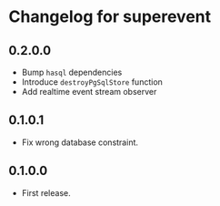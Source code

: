 # Changelog for superevent

## 0.2.0.0

* Bump `hasql` dependencies
* Introduce `destroyPgSqlStore` function
* Add realtime event stream observer

## 0.1.0.1

* Fix wrong database constraint.

## 0.1.0.0

* First release.
